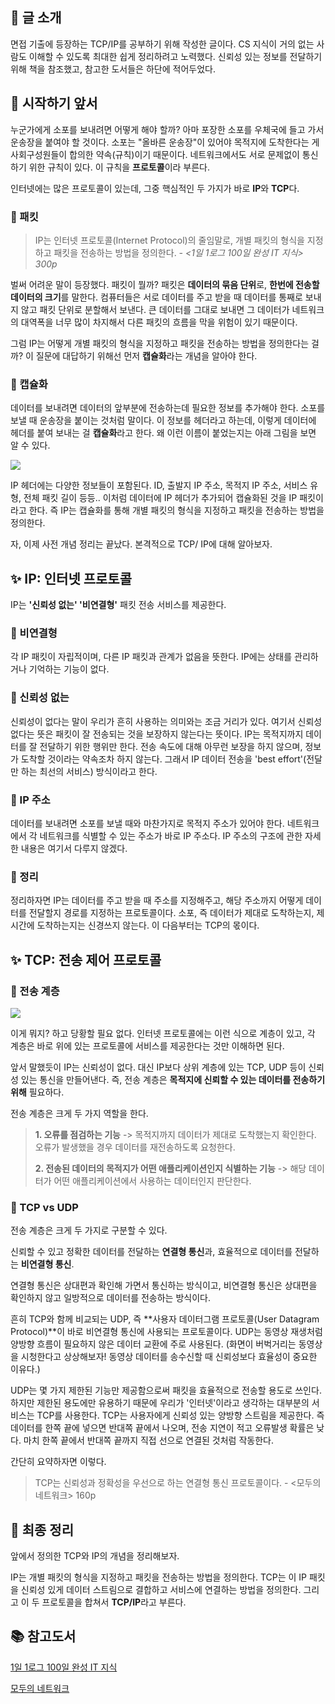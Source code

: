 ## 📝 글 소개

면접 기출에 등장하는 TCP/IP를 공부하기 위해 작성한 글이다. CS 지식이 거의 없는 사람도 이해할 수 있도록 최대한 쉽게 정리하려고 노력했다. 신뢰성 있는 정보를 전달하기 위해 책을 참조했고, 참고한 도서들은 하단에 적어두었다.

## 💬 시작하기 앞서

누군가에게 소포를 보내려면 어떻게 해야 할까? 아마 포장한 소포를 우체국에 들고 가서 운송장을 붙여야 할 것이다. 소포는 "올바른 운송장"이 있어야 목적지에 도착한다는 게 사회구성원들이 합의한 약속(규칙)이기 때문이다. 네트워크에서도 서로 문제없이 통신하기 위한 규칙이 있다. 이 규칙을 **프로토콜**이라 부른다. 

인터넷에는 많은 프로토콜이 있는데, 그중 핵심적인 두 가지가 바로 **IP**와 **TCP**다. 

### 📂 패킷

> IP는 인터넷 프로토콜(Internet Protocol)의 줄임말로, 개별 패킷의 형식을 지정하고 패킷을 전송하는 방법을 정의한다. _- <1일 1로그 100일 완성 IT 지식> 300p_

벌써 어려운 말이 등장했다. 패킷이 뭘까? 패킷은 **데이터의 묶음 단위**로, **한번에 전송할 데이터의 크기**를 말한다. 컴퓨터들은 서로 데이터를 주고 받을 때 데이터를 통째로 보내지 않고 패킷 단위로 분할해서 보낸다. 큰 데이터를 그대로 보내면 그 데이터가 네트워크의 대역폭을 너무 많이 차지해서 다른 패킷의 흐름을 막을 위험이 있기 때문이다.

그럼 IP는 어떻게 개별 패킷의 형식을 지정하고 패킷을 전송하는 방법을 정의한다는 걸까? 이 질문에 대답하기 위해선 먼저 **캡슐화**라는 개념을 알아야 한다.

### 📂 캡슐화

데이터를 보내려면 데이터의 앞부분에 전송하는데 필요한 정보를 추가해야 한다. 소포를 보낼 때 운송장을 붙이는 것처럼 말이다. 이 정보를 헤더라고 하는데, 이렇게 데이터에 헤더를 붙여 보내는 걸 **캡슐화**라고 한다. 왜 이런 이름이 붙었는지는 아래 그림을 보면 알 수 있다. 

![](https://images.velog.io/images/perfumellim/post/c35fc859-c18a-49e0-b5c0-d0e8c208cf84/capsule-002%20(1).jpg)

IP 헤더에는 다양한 정보들이 포함된다. ID, 출발지 IP 주소, 목적지 IP 주소, 서비스 유형, 전체 패킷 길이 등등.. 이처럼 데이터에 IP 헤더가 추가되어 캡슐화된 것을 IP 패킷이라고 한다. 즉 IP는 캡슐화를 통해 개별 패킷의 형식을 지정하고 패킷을 전송하는 방법을 정의한다.


자, 이제 사전 개념 정리는 끝났다. 본격적으로 TCP/ IP에 대해 알아보자.

## ✨ IP: 인터넷 프로토콜

IP는 **'신뢰성 없는' '비연결형'** 패킷 전송 서비스를 제공한다. 

### 🔹 비연결형

각 IP 패킷이 자립적이며, 다른 IP  패킷과 관계가 없음을 뜻한다. IP에는 상태를 관리하거나 기억하는 기능이 없다. 

### 🔹 신뢰성 없는

신뢰성이 없다는 말이 우리가 흔히 사용하는 의미와는 조금 거리가 있다. 여기서 신뢰성 없다는 뜻은 패킷이 잘 전송되는 것을 보장하지 않는다는 뜻이다. IP는 목적지까지 데이터를 잘 전달하기 위한 행위만 한다. 전송 속도에 대해 아무런 보장을 하지 않으며, 정보가 도착할 것이라는 약속조차 하지 않는다. 그래서 IP 데이터 전송을 'best effort'(전달만 하는 최선의 서비스) 방식이라고 한다. 

### 🔹 IP 주소

데이터를 보내려면 소포를 보낼 때와 마찬가지로 목적지 주소가 있어야 한다. 네트워크에서 각 네트워크를 식별할 수 있는 주소가 바로 IP 주소다. IP 주소의 구조에 관한 자세한 내용은 여기서 다루지 않겠다. 

### 🔸 정리

정리하자면 IP는 데이터를 주고 받을 때 주소를 지정해주고, 해당 주소까지 어떻게 데이터를 전달할지 경로를 지정하는 프로토콜이다. 소포, 즉 데이터가 제대로 도착하는지, 제시간에 도착하는지는 신경쓰지 않는다. 이 다음부터는 TCP의 몫이다.

## ✨ TCP: 전송 제어 프로토콜


### 🔹 전송 계층

![](https://images.velog.io/images/perfumellim/post/70ac380c-bfd2-49a7-b94b-1d6dd061e9a1/protocol-003.jpg)

이게 뭐지? 하고 당황할 필요 없다. 인터넷 프로토콜에는 이런 식으로 계층이 있고, 각 계층은 바로 위에 있는 프로토콜에 서비스를 제공한다는 것만 이해하면 된다. 

앞서 말했듯이 IP는 신뢰성이 없다. 대신 IP보다 상위 계층에 있는 TCP, UDP 등이 신뢰성 있는 통신을 만들어낸다. 즉, 전송 계층은 **목적지에 신뢰할 수 있는 데이터를 전송하기 위해** 필요하다.

전송 계층은 크게 두 가지 역할을 한다.

> **1. 오류를 점검하는 기능**
-> 목적지까지 데이터가 제대로 도착했는지 확인한다. 오류가 발생했을 경우 데이터를 재전송하도록 요청한다.
>
> **2. 전송된 데이터의 목적지가 어떤 애플리케이션인지 식별하는 기능**
-> 해당 데이터가 어떤 애플리케이션에서 사용하는 데이터인지 판단한다.


### 🔹 TCP vs UDP

전송 계층은 크게 두 가지로 구분할 수 있다. 

신뢰할 수 있고 정확한 데이터를 전달하는 **연결형 통신**과,
효율적으로 데이터를 전달하는 **비연결형 통신**. 

연결형 통신은 상대편과 확인해 가면서 통신하는 방식이고, 비연결형 통신은 상대편을 확인하지 않고 일방적으로 데이터를 전송하는 방식이다. 

흔히 TCP와 함께 비교되는 UDP, 즉 **사용자 데이터그램 프로토콜(User Datagram Protocol)**이 바로 비연결형 통신에 사용되는 프로토콜이다. UDP는 동영상 재생처럼 양방향 흐름이 필요하지 않은 데이터 교환에 주로 사용된다. (화면이 버벅거리는 동영상을 시청한다고 상상해보자! 동영상 데이터를 송수신할 때 신뢰성보다 효율성이 중요한 이유다.)

UDP는 몇 가지 제한된 기능만 제공함으로써 패킷을 효율적으로 전송할 용도로 쓰인다. 하지만 제한된 용도에만 유용하기 때문에 우리가 '인터넷'이라고 생각하는 대부분의 서비스는 TCP를 사용한다. TCP는 사용자에게 신뢰성 있는 양방향 스트림을 제공한다. 즉 데이터를 한쪽 끝에 넣으면 반대쪽 끝에서 나오며, 전송 지연이 적고 오류발생 확률은 낮다. 마치 한쪽 끝에서 반대쪽 끝까지 직접 선으로 연결된 것처럼 작동한다.

간단히 요약하자면 이렇다.

> TCP는 신뢰성과 정확성을 우선으로 하는 연결형 통신 프로토콜이다. - <모두의 네트워크> 160p


## 📣 최종 정리

앞에서 정의한 TCP와 IP의 개념을 정리해보자.

IP는 개별 패킷의 형식을 지정하고 패킷을 전송하는 방법을 정의한다. TCP는 이 IP 패킷을 신뢰성 있게 데이터 스트림으로 결합하고 서비스에 연결하는 방법을 정의한다. 그리고 이 두 프로토콜을 합쳐서 **TCP/IP**라고 부른다.

## 📚 참고도서

[1일 1로그 100일 완성 IT 지식](http://www.yes24.com/Product/Goods/105803863)

[모두의 네트워크](http://www.yes24.com/Product/Goods/61794014)
